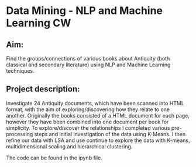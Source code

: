 # Data Mining - NLP and Machine Learning CW
## Aim: 
Find the groups/connections of various books about Antiquity (both classical and secondary literature) using NLP and Machine Learning techniques.

## Project description: 
Investigate 24 Antiquity documents, which have been scanned into HTML format, with the aim of exploring/discovering how they relate to one another. Originally the books consisted of a HTML document for each page, however they have been combined into one document per book for simplicity. To explore/discover the relationships I completed various pre-processing steps and initial investigation of the data using K-Means. I then refine our data with LSA and use continue to explore the data with K-means, multidimensional scaling and hierarchical clustering. 

The code can be found in the ipynb file.


